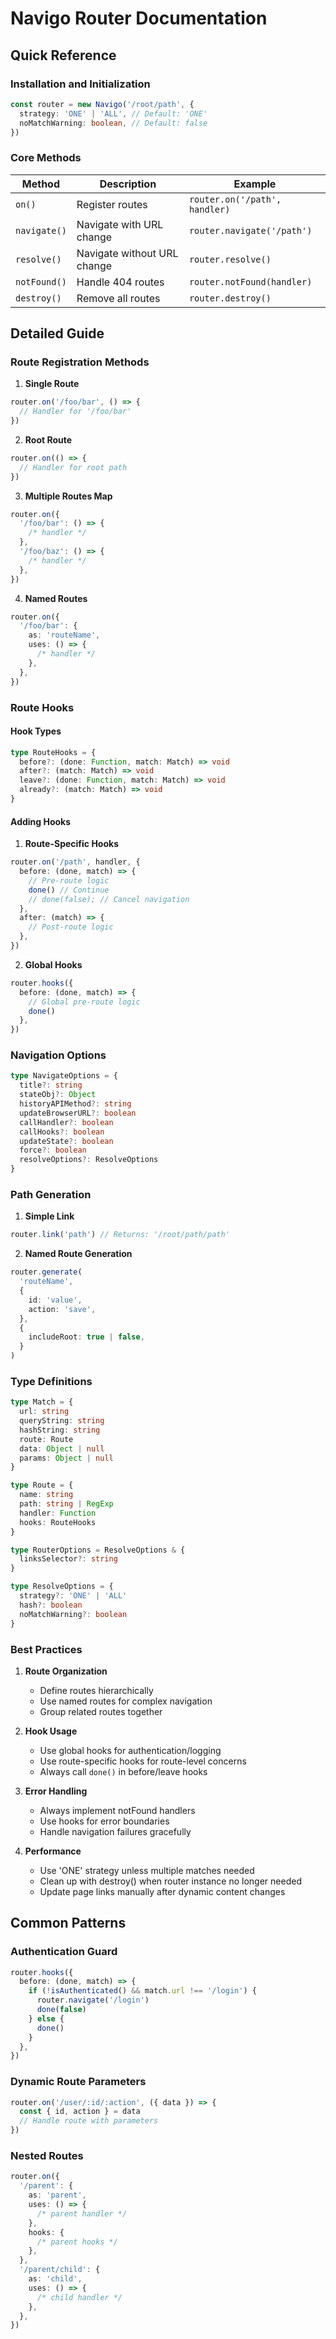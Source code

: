 # Navigo Router Documentation

## Quick Reference

### Installation and Initialization

```typescript
const router = new Navigo('/root/path', {
  strategy: 'ONE' | 'ALL', // Default: 'ONE'
  noMatchWarning: boolean, // Default: false
})
```

### Core Methods

| Method       | Description                 | Example                       |
| ------------ | --------------------------- | ----------------------------- |
| `on()`       | Register routes             | `router.on('/path', handler)` |
| `navigate()` | Navigate with URL change    | `router.navigate('/path')`    |
| `resolve()`  | Navigate without URL change | `router.resolve()`            |
| `notFound()` | Handle 404 routes           | `router.notFound(handler)`    |
| `destroy()`  | Remove all routes           | `router.destroy()`            |

## Detailed Guide

### Route Registration Methods

1. **Single Route**

```typescript
router.on('/foo/bar', () => {
  // Handler for '/foo/bar'
})
```

2. **Root Route**

```typescript
router.on(() => {
  // Handler for root path
})
```

3. **Multiple Routes Map**

```typescript
router.on({
  '/foo/bar': () => {
    /* handler */
  },
  '/foo/baz': () => {
    /* handler */
  },
})
```

4. **Named Routes**

```typescript
router.on({
  '/foo/bar': {
    as: 'routeName',
    uses: () => {
      /* handler */
    },
  },
})
```

### Route Hooks

#### Hook Types

```typescript
type RouteHooks = {
  before?: (done: Function, match: Match) => void
  after?: (match: Match) => void
  leave?: (done: Function, match: Match) => void
  already?: (match: Match) => void
}
```

#### Adding Hooks

1. **Route-Specific Hooks**

```typescript
router.on('/path', handler, {
  before: (done, match) => {
    // Pre-route logic
    done() // Continue
    // done(false); // Cancel navigation
  },
  after: (match) => {
    // Post-route logic
  },
})
```

2. **Global Hooks**

```typescript
router.hooks({
  before: (done, match) => {
    // Global pre-route logic
    done()
  },
})
```

### Navigation Options

```typescript
type NavigateOptions = {
  title?: string
  stateObj?: Object
  historyAPIMethod?: string
  updateBrowserURL?: boolean
  callHandler?: boolean
  callHooks?: boolean
  updateState?: boolean
  force?: boolean
  resolveOptions?: ResolveOptions
}
```

### Path Generation

1. **Simple Link**

```typescript
router.link('path') // Returns: '/root/path/path'
```

2. **Named Route Generation**

```typescript
router.generate(
  'routeName',
  {
    id: 'value',
    action: 'save',
  },
  {
    includeRoot: true | false,
  }
)
```

### Type Definitions

```typescript
type Match = {
  url: string
  queryString: string
  hashString: string
  route: Route
  data: Object | null
  params: Object | null
}

type Route = {
  name: string
  path: string | RegExp
  handler: Function
  hooks: RouteHooks
}

type RouterOptions = ResolveOptions & {
  linksSelector?: string
}

type ResolveOptions = {
  strategy?: 'ONE' | 'ALL'
  hash?: boolean
  noMatchWarning?: boolean
}
```

### Best Practices

1. **Route Organization**

   - Define routes hierarchically
   - Use named routes for complex navigation
   - Group related routes together

2. **Hook Usage**

   - Use global hooks for authentication/logging
   - Use route-specific hooks for route-level concerns
   - Always call `done()` in before/leave hooks

3. **Error Handling**

   - Always implement notFound handlers
   - Use hooks for error boundaries
   - Handle navigation failures gracefully

4. **Performance**
   - Use 'ONE' strategy unless multiple matches needed
   - Clean up with destroy() when router instance no longer needed
   - Update page links manually after dynamic content changes

## Common Patterns

### Authentication Guard

```typescript
router.hooks({
  before: (done, match) => {
    if (!isAuthenticated() && match.url !== '/login') {
      router.navigate('/login')
      done(false)
    } else {
      done()
    }
  },
})
```

### Dynamic Route Parameters

```typescript
router.on('/user/:id/:action', ({ data }) => {
  const { id, action } = data
  // Handle route with parameters
})
```

### Nested Routes

```typescript
router.on({
  '/parent': {
    as: 'parent',
    uses: () => {
      /* parent handler */
    },
    hooks: {
      /* parent hooks */
    },
  },
  '/parent/child': {
    as: 'child',
    uses: () => {
      /* child handler */
    },
  },
})
```
